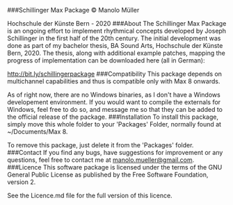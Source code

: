 ###Schillinger Max Package
© Manolo Müller

Hochschule der Künste Bern - 2020
###About
The Schillinger Max Package is an ongoing effort to implement rhythmical concepts developed by Joseph Schillinger in the first half of the 20th century. The initial development was done as part of my bachelor thesis, BA Sound Arts, Hochschule der Künste Bern, 2020. The thesis, along with additional example patches, mapping the progress of implementation can be downloaded here (all in German):

http://bit.ly/schillingerpackage
###Compatibility
This package depends on multichannel capabilities and thus is compatible only with Max 8 onwards.

As of right now, there are no Windows binaries, as I don't have a Windows developement environment. If you would want to compile the externals for Windows, feel free to do so, and message me so that they can be added to the official release of the package.
###Installation
To install this package, simply move this whole folder to your 'Packages' Folder, normally found at ~/Documents/Max 8.

To remove this package, just delete it from the 'Packages' folder.
###Contact
If you find any bugs, have suggestions for improvement or any questions, feel free to contact me at manolo.mueller@gmail.com.
###Licence
This software package is licensed under the terms of the GNU General Public License as published by the Free Software Foundation, version 2.

See the Licence.md file for the full version of this licence.
